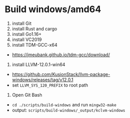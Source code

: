 # Build windows/amd64

1. install Git
1. install Rust and cargo
1. install Go1.16+
1. install VC2019
1. install TDM-GCC-x64
  - https://jmeubank.github.io/tdm-gcc/download/
1. install LLVM-12.0.1-win64
  - https://github.com/KusionStack/llvm-package-windows/releases/tag/v12.0.1
  - set `LLVM_SYS_120_PREFIX` to root path
1. Open Git Bash
  - `cd ./scripts/build-windows` and run `mingw32-make`
  - output: `scripts/build-windows/_output/kclvm-windows`

